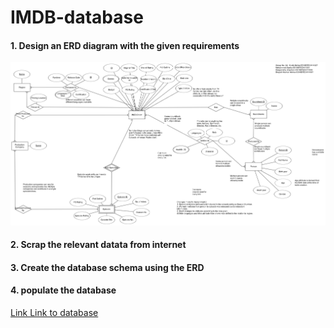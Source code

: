 # IMDB-database
#### 1. Design an ERD diagram with the given requirements
![](https://github.com/Krutikmehta/IMDB-database/blob/main/IMDB-database/ERD.png)
#### 2. Scrap the relevant datata from internet
#### 3. Create the database schema using the ERD
#### 4. populate the database

[Link Link to database](https://drive.google.com/file/d/1Uioi3JqlJqfoIC6qMIGWfnUKQWMiiHl1/view?usp=share_link)
